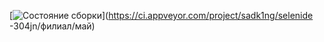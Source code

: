 [![Состояние сборки](https://ci.appveyor.com/api/projects/status/n2pu1hxubs7vf4ql/branch/mai?svg=true)](https://ci.appveyor.com/project/sadk1ng/selenide -304jn/филиал/май)